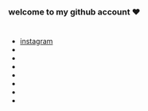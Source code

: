### welcome to my github account ❤

<a href="#"><img width="10" height="10" class="animated rotateIn" src="https://cdn.discordapp.com/avatars/764487416748310570/750331b29510a113a86d114f48fc7610.png?size=1024" /></a>
    </ul>


- [instagram](https://instagram.com/mr_bad1700)
- 
- 
- 
- 
- 
- 
- 

